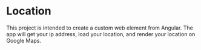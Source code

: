 # Location

This project is intended to create a custom web element from Angular. The app will get your ip address, load your location, and render your location on Google Maps.
